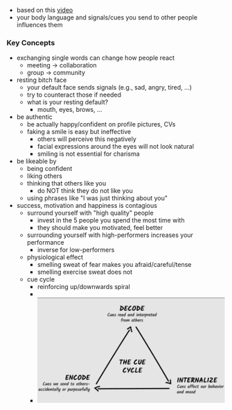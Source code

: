 + based on this [video](https://youtu.be/VHUrdELKjDw?si=hzV8YfWOY4IT8XHQ)
+ your body language and signals/cues you send to other people influences them

### Key Concepts
+ exchanging single words can change how people react
	+ meeting -> collaboration
	+ group -> community
+ resting bitch face
	+ your default face sends signals (e.g., sad, angry, tired, ...)
	+ try to counteract those if needed
	+ what is your resting default?
		+ mouth, eyes, brows, ...
+ be authentic
	+ be actually happy/confident on profile pictures, CVs
	+ faking a smile is easy but ineffective
		+ others will perceive this negatively
		+ facial expressions around the eyes will not look natural
		+ smiling is not essential for charisma 
+ be likeable by
	+ being  confident
	+ liking others
	+ thinking that others like you
		+ do NOT think they do not like you
	+ using phrases like "I was just thinking about you"
+ success, motivation and happiness is contagious
	+ surround yourself with "high quality" people
		+ invest in the 5 people you spend the most time with
		+ they should make you motivated, feel better
	+ surrounding yourself with high-performers increases your performance
		+ inverse for low-performers
	+ physiological effect
		+ smelling sweat of fear makes you afraid/careful/tense
		+ smelling exercise sweat does not
	+ cue cycle
		+ reinforcing up/downwards spiral
		+ 
		+ ![](../z_images/Pasted%20image%2020250526175613.png)

